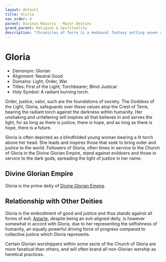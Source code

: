 ```yaml
---
layout: default
title: Gloria
nav_order: 4
parent: Divinus Maioris - Major Deities
grand_parent: Religion & Spirituality
description: "Chronicles of Terre is a medieval fantasy setting seven years in the writing, currently for dungeons & dragons 5th edition."
---
```


# Gloria

- Demonym: Glorian
- Alignment: Neutral Good
- Domains: Light, Order, War
- Titles: First of the Light; Torchbearer; Blind Justicar
- Holy Symbol: A radiant burning torch.

Order, justice, valor, such are the foundations of society. The Goddess of the Light, Gloria, safeguards over these values atop the Crest of Terre, bearing the radiant torch against the darkness within humanity. Her unshaking and unfaltering will inspires all that believes in and serves the light, for as long as there is justice, there is hope, and as long as there is hope, there is a future.

Gloria is often depicted as a blindfolded young woman bearing a lit torch above her head. She leads and inspires those that seek to bring order and justice to the world. Followers of Gloria, often times in service to the Church of Gloria in the Divine Glorian Empire, stand against evildoers and those in service to the dark gods, spreading the light of justice in her name. 

## Divine Glorian Empire

Gloria is the prime deity of [Divine Glorian Empire](../../region/DGE). 

## Relationship with Other Deities

Gloria is the embodiment of good and justice and thus stands against all forms of evil. [Astarte](astarte), despite being an evil-aligned deity, is however somewhat in accord with Gloria, due to her representing the selfishness of humanity, an equally powerful driving force of progress compared to collective justice which Gloria represents.

Certain Glorian worshippers within some sects of the Church of Gloria are more fanatical than others, and will often brand all non-Glorian worship as heretical practices.